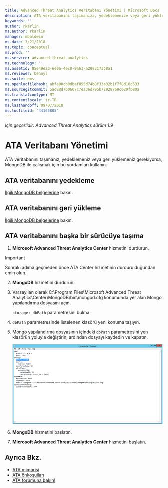 ```yaml
---
title: Advanced Threat Analytics Veritabanı Yönetimi | Microsoft Docs
description: ATA veritabanını taşımanıza, yedeklemenize veya geri yüklemenize yardımcı olacak yordamlar.
keywords: ''
author: rkarlin
ms.author: rkarlin
manager: mbaldwin
ms.date: 3/21/2018
ms.topic: conceptual
ms.prod: ''
ms.service: advanced-threat-analytics
ms.technology: ''
ms.assetid: 05e49e23-6e0a-4ec0-9a63-a2093173c8a1
ms.reviewer: bennyl
ms.suite: ems
ms.openlocfilehash: abfe00cb0dbaf055d74b8f33a32b1f7f8d10d533
ms.sourcegitcommit: 5ad28d7b0607c7ea36d795b72928769c629fb80a
ms.translationtype: MT
ms.contentlocale: tr-TR
ms.lasthandoff: 09/07/2018
ms.locfileid: "44165805"
---
```

*İçin geçerlidir: Advanced Threat Analytics sürüm 1.9*



# <a name="ata-database-management"></a>ATA Veritabanı Yönetimi
ATA veritabanını taşımanız, yedeklemeniz veya geri yüklemeniz gerekiyorsa, MongoDB ile çalışmak için bu yordamları kullanın.

## <a name="backing-up-the-ata-database"></a>ATA veritabanını yedekleme
[İlgili MongoDB belgelerine](http://docs.mongodb.org/manual/administration/backup/) bakın.

## <a name="restoring-the-ata-database"></a>ATA veritabanını geri yükleme
[İlgili MongoDB belgelerine](http://docs.mongodb.org/manual/administration/backup/) bakın.

## <a name="moving-the-ata-database-to-another-drive"></a>ATA veritabanını başka bir sürücüye taşıma

1.  **Microsoft Advanced Threat Analytics Center** hizmetini durdurun.
> [!Important] 
> Sonraki adıma geçmeden önce ATA Center hizmetinin durdurulduğundan emin olun.

2.  **MongoDB** hizmetini durdurun.

3.  Varsayılan olarak C:\Program Files\Microsoft Advanced Threat Analytics\Center\MongoDB\bin\mongod.cfg konumunda yer alan Mongo yapılandırma dosyasını açın.

    `storage: dbPath` parametresini bulma

4.  `dbPath` parametresinde listelenen klasörü yeni konuma taşıyın.

5.  Mongo yapılandırma dosyasının içindeki `dbPath` parametresini yen klasörün yoluyla değiştirin, ardından dosyayı kaydedin ve kapatın.

    ![MongoDB yapılandırmasını değiştirme resmi](media/ATA-mongoDB-moveDB.png)

6.  **MongoDB** hizmetini başlatın.

7. **Microsoft Advanced Threat Analytics Center** hizmetini başlatın.

## <a name="see-also"></a>Ayrıca Bkz.
- [ATA mimarisi](ata-architecture.md)
- [ATA önkoşulları](ata-prerequisites.md)
- [ATA forumuna bakın!](https://social.technet.microsoft.com/Forums/security/home?forum=mata)

